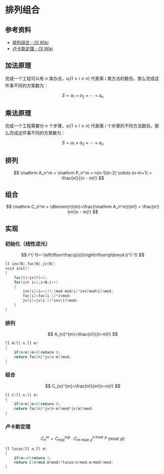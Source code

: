 # 排列组合

## 参考资料

- [排列组合 - OI Wiki](https://oi-wiki.org/math/combinatorics/combination/)
- [卢卡斯定理 - OI Wiki](https://oi-wiki.org/math/number-theory/lucas/)

## 加法原理

完成一个工程可以有 $n$ 类办法，$a_i(1 \le i \le n)$ 代表第 $i$ 类方法的数目。那么完成这件事不同的方案数为：

$$
S=a_1+a_2+\cdots +a_n
$$

## 乘法原理

完成一个工程需要分 $n$ 个步骤，$a_i(1 \le i \le n)$ 代表第 $i$ 个步骤的不同方法数目。那么完成这件事不同的方案数为：

$$
S = a_1 \times a_2 \times \cdots \times a_n
$$

## 排列

$$
\mathrm A_n^m = \mathrm P_n^m = n(n-1)(n-2) \cdots (n-m+1) = \frac{n!}{(n - m)!}
$$

## 组合

$$
\mathrm C_n^m = \dbinom{n}{m}=\frac{\mathrm A_n^m}{m!} = \frac{n!}{m!(n - m)!}
$$

## 实现

### 初始化（线性逆元）

$$
i^{-1}=-\left\lfloor\frac{p}{i}\right\rfloor(p\bmod i)^{-1}
$$

```cpp
ll inv[N],fac[N],jv[N];
void init()
{
	fac[0]=jv[0]=1;
	for(int i=1;i<N;i++)
	{
		inv[i]=i==1?1:(mod-mod/i)*inv[mod%i]%mod;
		fac[i]=fac[i-1]*i%mod;
		jv[i]=jv[i-1]*inv[i]%mod;
	}
}
```

### 排列

$$
A_{n}^{m}=\frac{n!}{(n-m)!}
$$

```cpp
ll A(ll n,ll m)
{
	if(n<m||m<0)return 0;
	return fac[n]*jv[n-m]%mod;
}
```

### 组合

$$
C_{n}^{m}=\frac{n!}{m!(n-m)!}
$$

```cpp
ll C(ll n,ll m)
{
	if(n<m||m<0)return 0;
	return fac[n]*jv[n-m]%mod*jv[m]%mod;
}
```

### 卢卡斯定理

$$
C_{n}^{m}=C_{m/p}^{n/p}\cdot C_{m\bmod p}^{n\bmod p}\pmod p
$$

```cpp
ll lucas(ll n,ll m)
{
	if(m==0)return 1;
	return C(n%mod,m%mod)*lucas(n/mod,m/mod)%mod;
}
```
